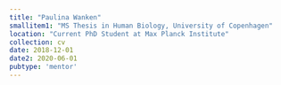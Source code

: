 ```yaml
---
title: "Paulina Wanken"
smallitem1: "MS Thesis in Human Biology, University of Copenhagen"
location: "Current PhD Student at Max Planck Institute"
collection: cv
date: 2018-12-01
date2: 2020-06-01
pubtype: 'mentor'
---
```

